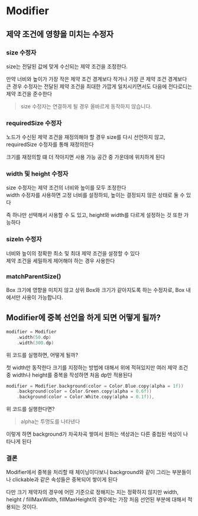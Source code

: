 # Modifier

## 제약 조건에 영향을 미치는 수정자
### size 수정자
size는 전달된 값에 맞게 수신되는 제약 조건을 조정한다.

만약 너비와 높이가 가장 작은 제약 조건 경계보다 작거나 가장 큰 제약 조건 경계보다 큰 경우 수정자는 전달된 제약 조건을 최대한 가깝게 일치시키면서도 다음에 전다로디는 제약 조건을 준수한다

> size 수정자는 연결하게 될 경우 올바르게 동작하지 않습니다.

### requiredSize 수정자
노드가 수신된 제약 조건을 재정의해야 할 경우 size를 다시 선언하지 않고, requiredSize 수정자를 통해 재정의한다

크기를 재정의할 떄 더 작아지면 사용 가능 공간 중 가운데에 위치하게 된다

### width 및 height 수정자
size 수정자는 제약 조건의 너비와 높이를 모두 조정한다       
width 수정자를 사용하면 고정 너비를 설정하되, 높이는 결정되지 않은 상태로 둘 수 있다

즉 하나만 선택해서 사용할 수 도 있고, height와 width를 다르게 설정하는 것 또한 가능하다

### sizeIn 수정자
너비와 높이의 정확한 최소 및 최대 제약 조건을 설정할 수 있다    
제약 조건을 세밀하게 제어해야 하는 경우 사용한다

### matchParentSize()
Box 크기에 영향을 미치지 않고 상위 Box와 크기가 같아지도록 하는 수정자로, Box 내에서만 사용이 가능합니다.

## Modifier에 중복 선언을 하게 되면 어떻게 될까?
```kotlin
modifier = Modifier
    .width(50.dp)
    .width(300.dp)
```
위 코드를 실행하면, 어떻게 될까?        

첫 width만 동작한다
크기를 지정하는 방법에 대해서 위에 적혀있지만 여러 제약 조건 중 width나 height를 중복을 작성하면 처음 dp만 적용된다

```kotlin
modifier = Modifier.background(color = Color.Blue.copy(alpha = 1f))
    .background(color = Color.Green.copy(alpha = 0.6f))
    .background(color = Color.White.copy(alpha = 0.1f)),
```
위 코드를 실행한다면?
> alpha는 투명도를 나타낸다

이렇게 하면 background가 차곡차곡 쌓여서 원하는 색상과는 다른 중첩된 색상이 나타나게 된다

### 결론
Modifier에서 중복을 처리할 때 체이닝이다보니 background와 같이 그리는 부분들이나 clickable과 같은 속성들은 중복되어 쌓이게 된다

다만 크기 제약자의 경우에 어떤 기준으로 정해지는 지는 정확하지 않지만 width, height / fillMaxWidth, fillMaxHeight의 경우에는 가장 처음 선언된 부분에 대해서 적용되는 것이다.
